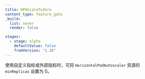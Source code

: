 ```yaml
---
title: HPAScaleToZero
content_type: feature_gate
_build:
  list: never
  render: false

stages:
  - stage: alpha
    defaultValue: false
    fromVersion: "1.16"
---
```


<!--
Enables setting `minReplicas` to 0 for `HorizontalPodAutoscaler`
resources when using custom or external metrics.
-->
使用自定义指标或外部指标时，可将 `HorizontalPodAutoscaler`
资源的 `minReplicas` 设置为 0。
